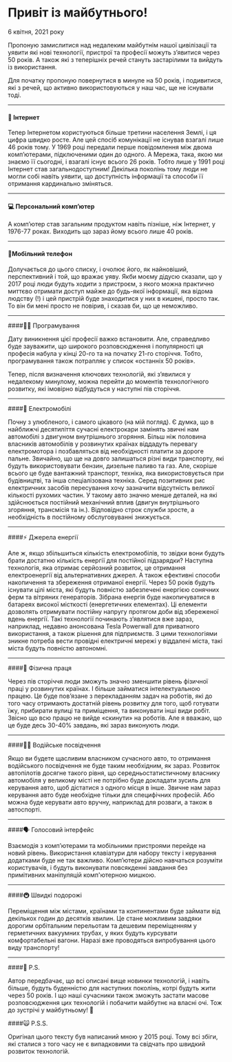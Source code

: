 # Привіт із майбутнього!

<p class="text-muted">6 квітня, 2021 року</p>

Пропоную замислитися над недалеким майбутнім нашої цивілізації та уявити які нові технології, пристрої та професії можуть з’явитися через 50 років. А також які з теперішніх речей стануть застарілими та вийдуть із використання.

Для початку пропоную повернутися в минуле на 50 років, і подивитися, які з речей, що активно використовуються у наш час, ще не існували тоді.
<hr class="col-3 col-md-2 mb-5">

#### 📡 Інтернет

Тепер Інтернетом користуються більше третини населення Землі, і ця цифра швидко росте. Але цей спосіб комунікації не існував взагалі лише 46 років тому. У 1969 році передали перше повідомлення між двома комп’ютерами, підключеними один до одного. А Мережа, така, якою ми знаємо її сьогодні, і взагалі існує всього 26 років. Тобто лише у 1991 році Інтернет став загальнодоступним! Декілька поколінь тому люди не могли собі навіть уявити, що доступність інформації та способи її отримання кардинально зміняться.
<hr class="col-3 col-md-2 mb-5">

#### 💻 Персональний комп’ютер

А комп’ютер став загальним продуктом навіть пізніше, ніж Інтернет, у 1976-77 роках. Виходить що зараз йому всього лише 40 років.
<hr class="col-3 col-md-2 mb-5">

#### 📱Мобільний телефон

Долучається до цього списку, і очолює його, як найновіший, перспективний і той, що вражає уяву. Якби моєму дідусю сказали, що у 2017 році люди будуть ходити з пристроєм, з якого можна практично миттєво отримати доступ майже до будь-якої інформації, яка відома людству (!) і цей пристрій буде знаходитися у них в кишені, просто так. То він би мені просто не повірив, і сказав би, що це неможливо.
<hr class="col-3 col-md-2 mb-5">

####👨‍💻 Програмування

Дату виникнення цієї професії важко встановити. Але, справедливо буде зауважити, що широкого розповсюдження і популярності ця професія набула у кінці 20-го та на початку 21-го сторіччя. Тобто, програмування також потрапляє у список «останніх 50 років».

Тепер, після визначення ключових технологій, які з’явилися у недалекому минулому, можна перейти до моментів технологічного розвитку, які імовірно відбудуться у наступні пів сторіччя.
<hr class="col-3 col-md-2 mb-5">

####🚗 Електромобілі

Почну з улюбленого, і самого цікавого (на мій погляд). Є думка, що в найближчі десятиліття сучасні електрокари замінять звичні нам автомобілі з двигуном внутрішнього згоряння. Більш ніж половина власників автомобілів у розвинутих країнах віддадуть перевагу електромотора і позбавляться від необхідності платити за дороге пальне. Звичайно, що ще на довго залишаться різні види транспорту, які будуть використовувати бензин, дизельне паливо та газ. Але, скоріше всього це буде вантажний транспорт, техніка, яка використовується при будівництві, та інша спеціалізована техніка. Серед позитивних рис електричних засобів пересування хочу зазначити відсутність великої кількості рухомих частин. У такому авто значно менше деталей, на які здійснюється постійний механічний вплив (двигун внутрішнього згоряння, трансмісія та ін.). Відповідно строк служби зросте, а необхідність в постійному обслуговуванні знижується.
<hr class="col-3 col-md-2 mb-5">

####⚡️ Джерела енергії

Але ж, якщо збільшиться кількість електромобілів, то звідки вони будуть брати достатню кількість енергії для постійної підзарядки? Наступна технологія, яка отримає серйозний розвиток, це отримання електроенергії від альтернативних джерел. А також ефективні способи накопичення та збереження отриманої енергії.
Через 50 років будуть існувати цілі міста, які будуть повністю забезпечені енергією сонячних ферм та вітряних генераторів. Зібрана енергія буде накопичуватися в батареях високої місткості (енергетичних елементах). Ці елементи дозволять отримувати постійну напругу протягом доби від збереженої вдень енергії. Такі технології починають з’являтися вже зараз, наприклад, недавно анонсована Tesla Powerwall для приватного використання, а також рішення для підприємств. З цими технологіями зникне потреба вести провідні електричні мережі у віддалені міста, такі міста будуть повністю автономні.
<hr class="col-3 col-md-2 mb-5">

####🤖  Фізична праця

Через пів сторіччя люди зможуть значно зменшити рівень фізичної праці у розвинутих країнах. І більше займатися інтелектуальною працею. Це буде пов’язане з перекладанням задач на роботів, які до того часу отримають достатній рівень розвитку для того, щоб готувати їжу, прибирати вулиці та приміщення, та виконувати інші види робіт. Звісно що всю працю не вийде «скинути» на роботів. Але я вважаю, що це буде десь 30-40% завдань, які зараз виконують люди.
<hr class="col-3 col-md-2 mb-5">

####🙅‍♂️ Водійське посвідчення

Якщо ви будете щасливим власником сучасного авто, то отримання водійського посвідчення не буде таким необхідним, як зараз. Розвиток автопілотів досягне такого рівня, що середньостатистичному власнику автомобіля у великому місті не потрібно буде докладати зусиль для керування авто, щоб дістатися з одного місця в інше. Звичне нам зараз керування авто буде необхідне тільки для специфічних професій. Або можна буде керувати авто вручну, наприклад для розваги, а також в автоспорті.
<hr class="col-3 col-md-2 mb-5">

####🗣 Голосовий інтерфейс

Взаємодія з комп’ютерами та мобільними пристроями перейде на новий рівень. Використання клавіатури для набору тексту і керування додатками буде не так важливо. Комп’ютери дійсно навчаться розуміти користувачів, і будуть виконувати повсякденні завдання без примітивних маніпуляцій комп'ютерною мишкою.
<hr class="col-3 col-md-2 mb-5">

####🚇 Швидкі подорожі

Переміщення між містами, країнами та континентами буде займати від декількох годин до десятків хвилин. Це стане можливим завдяки дорогим орбітальним перельотам та дешевим переміщенням у герметичних вакуумних трубах, у яких будуть курсувати комфортабельні вагони. Наразі вже проводяться випробування цього виду транспорту!
<hr class="col-3 col-md-2 mb-5">

####📝 P.S.

Автор передбачає, що всі описані вище новинки технологій, і навіть більше, будуть буденністю для наступних поколінь, котрі будуть жити через 50 років. І що наші сучасники також зможуть застати масове розповсюдження цих технологій і побачити майбутнє на власні очі. Тож до зустрічі у майбутньому! 🚀
<p></p>

####🙀 P.S.S.

Оригінал цього тексту був написаний мною у 2015 році. Тому всі збіги, які сталися з того часу не є випадковими та свідчать про швидкий розвиток технологій.
